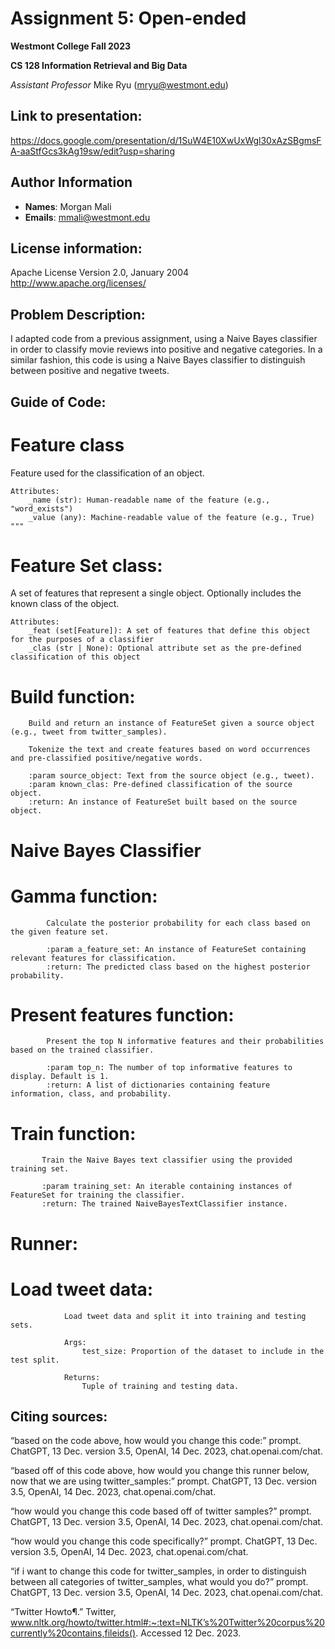 # Assignment 5: Open-ended
**Westmont College Fall 2023**

**CS 128 Information Retrieval and Big Data**

*Assistant Professor* Mike Ryu (mryu@westmont.edu) 

## Link to presentation:
https://docs.google.com/presentation/d/1SuW4E10XwUxWgl30xAzSBgmsFA-aaStfGcs3kAg19sw/edit?usp=sharing

## Author Information
* **Names**: Morgan Mali
* **Emails**: mmali@westmont.edu

## License information: 
Apache License
Version 2.0, January 2004
http://www.apache.org/licenses/

## Problem Description:
I adapted code from a previous assignment, using a Naive Bayes classifier in order to classify movie reviews into positive and negative categories. In a similar fashion, this code is using a Naive Bayes classifier to distinguish between positive and negative tweets.


## Guide of Code:

# Feature class
Feature used for the classification of an object.

    Attributes:
        _name (str): Human-readable name of the feature (e.g., "word_exists")
        _value (any): Machine-readable value of the feature (e.g., True)
    """

# Feature Set class: 
A set of features that represent a single object. Optionally includes the known class of the object.

    Attributes:
        _feat (set[Feature]): A set of features that define this object for the purposes of a classifier
        _clas (str | None): Optional attribute set as the pre-defined classification of this object

  # Build function:
        Build and return an instance of FeatureSet given a source object (e.g., tweet from twitter_samples).

        Tokenize the text and create features based on word occurrences and pre-classified positive/negative words.

        :param source_object: Text from the source object (e.g., tweet).
        :param known_clas: Pre-defined classification of the source object.
        :return: An instance of FeatureSet built based on the source object.
        
# Naive Bayes Classifier

#   Gamma function: 
            Calculate the posterior probability for each class based on the given feature set.

            :param a_feature_set: An instance of FeatureSet containing relevant features for classification.
            :return: The predicted class based on the highest posterior probability.

#   Present features function:
            Present the top N informative features and their probabilities based on the trained classifier.

            :param top_n: The number of top informative features to display. Default is 1.
            :return: A list of dictionaries containing feature information, class, and probability.

            
#   Train function: 
           Train the Naive Bayes text classifier using the provided training set.

           :param training_set: An iterable containing instances of FeatureSet for training the classifier.
           :return: The trained NaiveBayesTextClassifier instance.

# Runner: 

# Load tweet data: 

                Load tweet data and split it into training and testing sets.

                Args:
                    test_size: Proportion of the dataset to include in the test split.

                Returns:
                    Tuple of training and testing data.
                


## Citing sources: 
“based on the code above, how would you change this code:” 
prompt. ChatGPT, 13 Dec. version 3.5, OpenAI, 14 Dec. 2023, chat.openai.com/chat.

“based off of this code above, how would you change this runner 
below, now that we are using twitter_samples:” prompt. ChatGPT, 13 Dec. version 3.5, OpenAI, 14 Dec. 2023, chat.openai.com/chat.

“how would you change this code based off of twitter samples?” 
prompt. ChatGPT, 13 Dec. version 3.5, OpenAI, 14 Dec. 2023, chat.openai.com/chat.

“how would you change this code specifically?” prompt. ChatGPT, 
13 Dec. version 3.5, OpenAI, 14 Dec. 2023, chat.openai.com/chat.

“if i want to change this code for twitter_samples, in order to 
distinguish between all categories of twitter_samples, what would you do?” prompt. ChatGPT, 13 Dec. version 3.5, OpenAI, 14 Dec. 2023, chat.openai.com/chat.

“Twitter Howto¶.” Twitter, 
www.nltk.org/howto/twitter.html#:~:text=NLTK’s%20Twitter%20corpus%20currently%20contains,fileids(). Accessed 12 Dec. 2023. 

